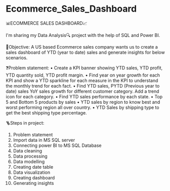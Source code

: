 # Ecommerce_Sales_Dashboard
📊ECOMMERCE SALES DASHBOARD📈

I'm sharing my Data Analysis🔍 project with the help of SQL and Power BI.

🎯Objective:
A US based Ecommerce sales company wants us to create a sales dashboard of YTD (year to date) sales and generate insights for below scenarios.

❓Problem statement:
• Create a KPI banner showing YTD sales, YTD profit, YTD quantity sold, YTD profit margin.
• Find year on year growth for each KPI and show a YTD sparkline for each measure in the KPI to understand the monthly trend for each fact.
• Find YTD sales, PYTD (Previous year to date) sales YoY sales growth for different customer category. Add a trend icon for each category.
• Find YTD sales performance by each state.
• Top 5 and Bottom 5 products by sales
• YTD sales by region to know best and worst performing region all over country.
• YTD Sales by shipping type to get the best shipping type percentage.

🪜Steps in project: 
1. Problem statement
2. Import data in MS SQL server
3. Connecting power BI to MS SQL Database
4. Data cleaning
5. Data processing
6. Data modelling 
7. Creating date table
8. Data visualization
9. Creating dashboard
10. Generating insights
